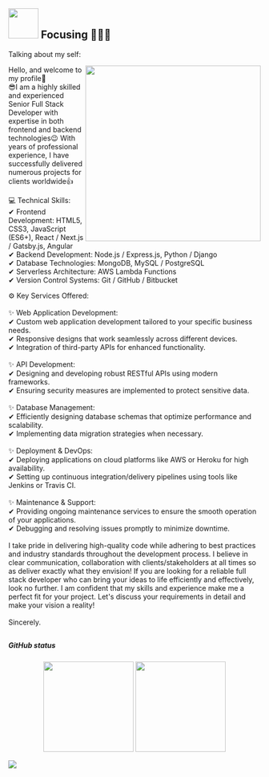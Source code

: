 ## <img height="60" width="60" src="https://media.giphy.com/media/lP8xu5t2DLGG045H8F/giphy.gif" /> Focusing 🚀🚀🚀


Talking about my self: 

<img align="right" width="350" src="[https://media.giphy.com/media/dWesBcTLavkZuG35MI/giphy.gif](https://giphy.com/embed/26DoiqmYcxgFICb3G)" />

Hello, and welcome to my profile👋
<br />
😎I am a highly skilled and experienced Senior Full Stack Developer with expertise in both frontend and backend technologies😉
With years of professional experience, I have successfully delivered numerous projects for clients worldwide👍

💻 Technical Skills: <br />
✔ Frontend Development: HTML5, CSS3, JavaScript (ES6+), React / Next.js / Gatsby.js, Angular <br />
✔ Backend Development: Node.js / Express.js, Python / Django <br />
✔ Database Technologies: MongoDB, MySQL / PostgreSQL <br />
✔ Serverless Architecture: AWS Lambda Functions <br />
✔ Version Control Systems: Git / GitHub / Bitbucket <br />

⚙ Key Services Offered:
<br /><br />
✨ Web Application Development:<br />
✔ Custom web application development tailored to your specific business needs.<br />
✔ Responsive designs that work seamlessly across different devices.<br />
✔ Integration of third-party APIs for enhanced functionality.<br />
<br />
✨ API Development:<br />
✔ Designing and developing robust RESTful APIs using modern frameworks.<br />
✔ Ensuring security measures are implemented to protect sensitive data.<br />
<br />
✨ Database Management:<br />
✔ Efficiently designing database schemas that optimize performance and scalability.<br />
✔ Implementing data migration strategies when necessary.<br />
<br />
✨ Deployment & DevOps:<br />
✔ Deploying applications on cloud platforms like AWS or Heroku for high availability.<br />
✔ Setting up continuous integration/delivery pipelines using tools like Jenkins or Travis CI.<br />
<br />
✨ Maintenance & Support:<br />
✔ Providing ongoing maintenance services to ensure the smooth operation of your applications.<br />
✔ Debugging and resolving issues promptly to minimize downtime.<br />
<br />
I take pride in delivering high-quality code while adhering to best practices and industry standards throughout the development process. I believe in clear communication, collaboration with clients/stakeholders at all times so as deliver exactly what they envision!
If you are looking for a reliable full stack developer who can bring your ideas to life efficiently and effectively, look no further. I am confident that my skills and experience make me a perfect fit for your project. Let's discuss your requirements in detail and make your vision a reality!
<br /><br />
Sincerely.

##
##### GitHub status
<p align="center">
   <img height="180em" src="https://github-readme-stats.vercel.app/api?username=epicdeveloper0928&show_icons=true&theme=tokyonight&include_all_commits=true&count_private=true"/>
   <img height="180em" src="https://github-readme-stats.vercel.app/api/top-langs/?username=epicdeveloper0928&layout=compact&langs_count=6&theme=tokyonight"/>

</p>
<img src="https://github.com/punitkmryh/punitkmryh/blob/master/wave.svg" />
